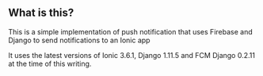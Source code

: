 
## What is this?

This is a simple implementation of push notification that uses Firebase and Django to send notifications to an Ionic app

It uses the latest versions of Ionic 3.6.1, Django 1.11.5 and FCM Django 0.2.11 at the time of this writing.
